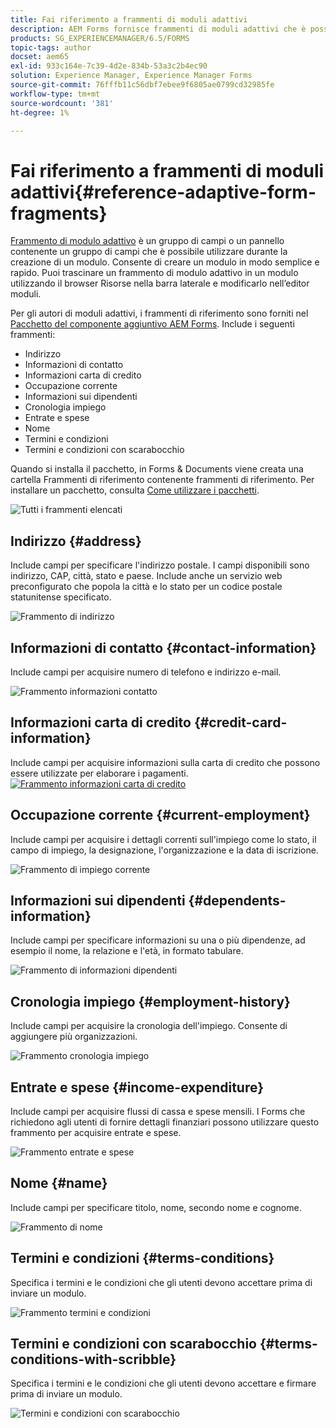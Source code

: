 ```yaml
---
title: Fai riferimento a frammenti di moduli adattivi
description: AEM Forms fornisce frammenti di moduli adattivi che è possibile utilizzare come risorse per creare rapidamente un modulo.
products: SG_EXPERIENCEMANAGER/6.5/FORMS
topic-tags: author
docset: aem65
exl-id: 933c164e-7c39-4d2e-834b-53a3c2b4ec90
solution: Experience Manager, Experience Manager Forms
source-git-commit: 76fffb11c56dbf7ebee9f6805ae0799cd32985fe
workflow-type: tm+mt
source-wordcount: '381'
ht-degree: 1%

---
```


# Fai riferimento a frammenti di moduli adattivi{#reference-adaptive-form-fragments}

[Frammento di modulo adattivo](../../forms/using/adaptive-form-fragments.md) è un gruppo di campi o un pannello contenente un gruppo di campi che è possibile utilizzare durante la creazione di un modulo. Consente di creare un modulo in modo semplice e rapido. Puoi trascinare un frammento di modulo adattivo in un modulo utilizzando il browser Risorse nella barra laterale e modificarlo nell’editor moduli.

Per gli autori di moduli adattivi, i frammenti di riferimento sono forniti nel [Pacchetto del componente aggiuntivo AEM Forms](https://experienceleague.adobe.com/docs/experience-manager-release-information/aem-release-updates/forms-updates/aem-forms-releases.html?lang=en). Include i seguenti frammenti:

* Indirizzo
* Informazioni di contatto
* Informazioni carta di credito
* Occupazione corrente
* Informazioni sui dipendenti
* Cronologia impiego
* Entrate e spese
* Nome
* Termini e condizioni
* Termini e condizioni con scarabocchio

Quando si installa il pacchetto, in Forms &amp; Documents viene creata una cartella Frammenti di riferimento contenente frammenti di riferimento. Per installare un pacchetto, consulta [Come utilizzare i pacchetti](/help/sites-administering/package-manager.md).

![Tutti i frammenti elencati](assets/ootb-frags.png)

## Indirizzo {#address}

Include campi per specificare l&#39;indirizzo postale. I campi disponibili sono indirizzo, CAP, città, stato e paese. Include anche un servizio web preconfigurato che popola la città e lo stato per un codice postale statunitense specificato.

![Frammento di indirizzo](assets/address.png)

<!--[Click to enlarge

](assets/address-1.png)-->

## Informazioni di contatto {#contact-information}

Include campi per acquisire numero di telefono e indirizzo e-mail.

![Frammento informazioni contatto](assets/contact-info.png)

<!--[Click to enlarge

](assets/contact-info-1.png)-->

## Informazioni carta di credito {#credit-card-information}

Include campi per acquisire informazioni sulla carta di credito che possono essere utilizzate per elaborare i pagamenti.
[![Frammento informazioni carta di credito](assets/cc-info.png)](assets/cc-info-1.png)

## Occupazione corrente {#current-employment}

Include campi per acquisire i dettagli correnti sull&#39;impiego come lo stato, il campo di impiego, la designazione, l&#39;organizzazione e la data di iscrizione.

![Frammento di impiego corrente](assets/current-emp.png)

<!--[Click to enlarge

](assets/current-emp-1.png)-->

## Informazioni sui dipendenti {#dependents-information}

Include campi per specificare informazioni su una o più dipendenze, ad esempio il nome, la relazione e l&#39;età, in formato tabulare.

![Frammento di informazioni dipendenti](assets/dependents-info.png)

<!--[Click to enlarge

](assets/dependents-info-1.png)-->

## Cronologia impiego {#employment-history}

Include campi per acquisire la cronologia dell&#39;impiego. Consente di aggiungere più organizzazioni.

![Frammento cronologia impiego](assets/emp-history.png)

<!--[Click to enlarge

](assets/emp-history-1.png)-->

## Entrate e spese {#income-expenditure}

Include campi per acquisire flussi di cassa e spese mensili. I Forms che richiedono agli utenti di fornire dettagli finanziari possono utilizzare questo frammento per acquisire entrate e spese.

![Frammento entrate e spese](assets/income.png)

<!--[Click to enlarge

](assets/income-1.png)-->

## Nome {#name}

Include campi per specificare titolo, nome, secondo nome e cognome.

![Frammento di nome](assets/name.png)

<!--[Click to enlarge

](assets/name-1.png)-->

## Termini e condizioni {#terms-conditions}

Specifica i termini e le condizioni che gli utenti devono accettare prima di inviare un modulo.

![Frammento termini e condizioni](assets/tnc.png)

<!--[Click to enlarge

](assets/tnc-1.png)-->

## Termini e condizioni con scarabocchio {#terms-conditions-with-scribble}

Specifica i termini e le condizioni che gli utenti devono accettare e firmare prima di inviare un modulo.

![Termini e condizioni con scarabocchio](assets/tnc-scribble.png)

<!--[Click to enlarge

](assets/tnc-scribble-1.png)-->
